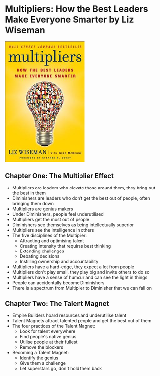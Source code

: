 # Multipliers: How the Best Leaders Make Everyone Smarter by Liz Wiseman

![Cover](./cover.jpg)

## Chapter One: The Multiplier Effect

* Multipliers are leaders who elevate those around them, they bring out the best in them
* Diminishers are leaders who don't get the best out of people, often bringing them down
* Multipliers are genius makers
* Under Diminishers, people feel underutilised
* Multipliers get the most out of people
* Diminishers see themselves as being intellectually superior
* Multipliers see the intelligence in others
* The five disciplines of the Multiplier:
  * Attracting and optimising talent
  * Creating intensity that requires best thinking
  * Extending challenges
  * Debating decisions
  * Instilling ownership and accountability
* Multipliers have a hard-edge, they expect a lot from people
* Multipliers don't play small, they play big and invite others to do so
* Multipliers have a sense of humour and can see the light in things
* People can accidentally become Diminishers
* There is a spectrum from Multiplier to Diminisher that we can fall on

## Chapter Two: The Talent Magnet

* Empire Builders hoard resources and underutilise talent
* Talent Magnets attract talented people and get the best out of them
* The four practices of the Talent Magnet:
  * Look for talent everywhere
  * Find people's native genius
  * Utilise people at their fullest
  * Remove the blockers
* Becoming a Talent Magnet:
  * Identify the genius
  * Give them a challenge
  * Let superstars go, don't hold them back
